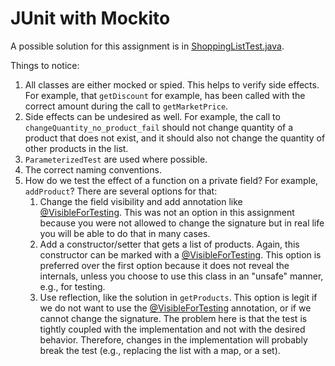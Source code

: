 # JUnit with Mockito
A possible solution for this assignment is in [ShoppingListTest.java](src/test/java/sise/sqe/ShoppingListTest.java).

Things to notice:
1. All classes are either mocked or spied. This helps to verify side effects. For example, that `getDiscount` for example, has been called with the correct amount during the call to `getMarketPrice`.
2. Side effects can be undesired as well. For example, the call to `changeQuantity_no_product_fail` should not change quantity of a product that does not exist, and it should also not change the quantity of other products in the list.
3. `ParameterizedTest` are used where possible. 
4. The correct naming conventions.
5. How do we test the effect of a function on a private field? For example, `addProduct`? There are several options for that:
   1. Change the field visibility and add annotation like [@VisibleForTesting](https://guava.dev/releases/19.0/api/docs/com/google/common/annotations/VisibleForTesting.html). This was not an option in this assignment because you were not allowed to change the signature but in real life you will be able to do that in many cases.
   2. Add a constructor/setter that gets a list of products. Again, this constructor can be marked with a [@VisibleForTesting](https://guava.dev/releases/19.0/api/docs/com/google/common/annotations/VisibleForTesting.html). This option is preferred over the first option because it does not reveal the internals, unless you choose to use this class in an "unsafe" manner, e.g., for testing. 
   3. Use reflection, like the solution in `getProducts`. This option is legit if we do not want to use the [@VisibleForTesting](https://guava.dev/releases/19.0/api/docs/com/google/common/annotations/VisibleForTesting.html) annotation, or if we cannot change the signature. The problem here is that the test is tightly coupled with the implementation and not with the desired behavior. Therefore, changes in the implementation will probably break the test (e.g., replacing the list with a map, or a set).